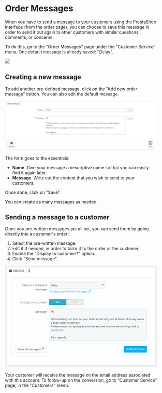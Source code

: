 # Order Messages

When you have to send a message to your customers using the PrestaShop interface \(from the order page\), you can choose to save this message in order to send it out again to other customers with similar questions, comments, or concerns.

To do this, go to the "Order Messages" page under the "Customer Service" menu. One default message is already saved: "Delay".

![](../../../.gitbook/assets/23038637%20%283%29.png)

## Creating a new message <a id="OrderMessages-Creatinganewmessage"></a>

To add another pre-defined message, click on the "Add new order message" button. You can also edit the default message.

![](../../../.gitbook/assets/23038638%20%283%29%20%282%29.png)

The form goes to the essentials:

* **Name**. Give your message a descriptive name so that you can easily find it again later.
* **Message**. Write out the content that you wish to send to your customers.

Once done, click on "Save".

You can create as many messages as needed.

## Sending a message to a customer <a id="OrderMessages-Sendingamessagetoacustomer"></a>

Once you pre-written messages are all set, you can send them by going directly into a customer's order:

1. Select the pre-written message.
2. Edit it if needed, in order to tailor it to the order or the customer.
3. Enable the "Display to customer?" option.
4. Click "Send message".

![](../../../.gitbook/assets/39125026%20%283%29%20%282%29.png)

Your customer will receive the message on the email address associated with this account. To follow-up on the conversion, go to "Customer Service" page, in the "Customers" menu.

